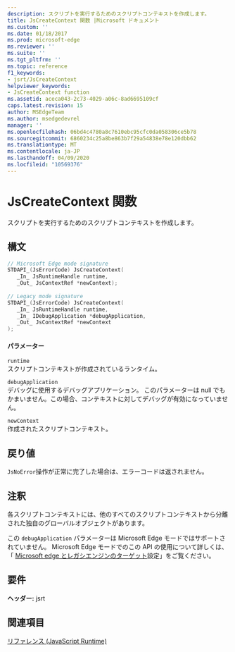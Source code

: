 ```yaml
---
description: スクリプトを実行するためのスクリプトコンテキストを作成します。
title: JsCreateContext 関数 |Microsoft ドキュメント
ms.custom: ''
ms.date: 01/18/2017
ms.prod: microsoft-edge
ms.reviewer: ''
ms.suite: ''
ms.tgt_pltfrm: ''
ms.topic: reference
f1_keywords:
- jsrt/JsCreateContext
helpviewer_keywords:
- JsCreateContext function
ms.assetid: aceca043-2c73-4029-a06c-8ad6695109cf
caps.latest.revision: 15
author: MSEdgeTeam
ms.author: msedgedevrel
manager: ''
ms.openlocfilehash: 06bd4c4780a8c7610ebc95cfc0da058306ce5b78
ms.sourcegitcommit: 6860234c25a8be863b7f29a54838e78e120dbb62
ms.translationtype: MT
ms.contentlocale: ja-JP
ms.lasthandoff: 04/09/2020
ms.locfileid: "10569376"
---
```

# JsCreateContext 関数
スクリプトを実行するためのスクリプトコンテキストを作成します。  
  
## 構文  
  
```cpp  
// Microsoft Edge mode signature  
STDAPI_(JsErrorCode) JsCreateContext(  
   _In_ JsRuntimeHandle runtime,  
   _Out_ JsContextRef *newContext);  
  
// Legacy mode signature  
STDAPI_(JsErrorCode) JsCreateContext(  
   _In_ JsRuntimeHandle runtime,  
   _In_ IDebugApplication *debugApplication,  
   _Out_ JsContextRef *newContext  
);  
```  
  
#### パラメーター  
 `runtime`  
 スクリプトコンテキストが作成されているランタイム。  
  
 `debugApplication`  
 デバッグに使用するデバッグアプリケーション。 このパラメーターは null でもかまいません。この場合、コンテキストに対してデバッグが有効になっていません。  
  
 `newContext`  
 作成されたスクリプトコンテキスト。  
  
## 戻り値  
 `JsNoError`操作が正常に完了した場合は、エラーコードは返されません。  
  
## 注釈  
 各スクリプトコンテキストには、他のすべてのスクリプトコンテキストから分離された独自のグローバルオブジェクトがあります。  
  
 この `debugApplication` パラメーターは Microsoft Edge モードではサポートされていません。 Microsoft Edge モードでのこの API の使用について詳しくは、「 [Microsoft edge とレガシエンジンのターゲット](../chakra-hosting/targeting-edge-vs-legacy-engines-in-jsrt-apis.md)設定」をご覧ください。  
  
## 要件  
 **ヘッダー:** jsrt  
  
## 関連項目  
 [リファレンス (JavaScript Runtime)](../chakra-hosting/reference-javascript-runtime.md)